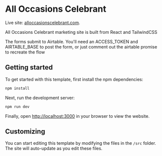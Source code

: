# All Occasions Celebrant


Live site: [alloccasionscelebrant.com](https://alloccasionscelebrant.com/).

All Occasions Celebrant marketing site is built from React and TailwindCSS

The forms submit to Airtable. You'll need an ACCESS_TOKEN and AIRTABLE_BASE to post the form, or just comment out the airtable promise to recreate the flow

## Getting started

To get started with this template, first install the npm dependencies:

```bash
npm install
```

Next, run the development server:

```bash
npm run dev
```

Finally, open [http://localhost:3000](http://localhost:3000) in your browser to view the website.

## Customizing

You can start editing this template by modifying the files in the `/src` folder. The site will auto-update as you edit these files.

